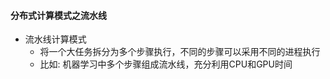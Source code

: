 #### 分布式计算模式之流水线
- 流水线计算模式
    - 将一个大任务拆分为多个步骤执行，不同的步骤可以采用不同的进程执行
    - 比如: 机器学习中多个步骤组成流水线，充分利用CPU和GPU时间